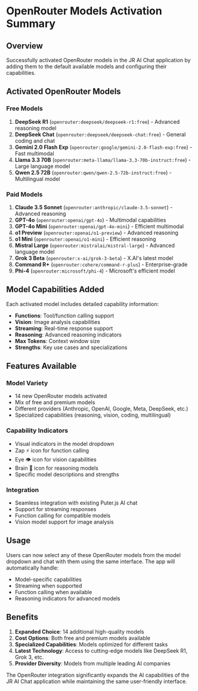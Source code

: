 # OpenRouter Models Activation Summary

## Overview
Successfully activated OpenRouter models in the JR AI Chat application by adding them to the default available models and configuring their capabilities.

## Activated OpenRouter Models

### Free Models
1. **DeepSeek R1** (`openrouter:deepseek/deepseek-r1:free`) - Advanced reasoning model
2. **DeepSeek Chat** (`openrouter:deepseek/deepseek-chat:free`) - General coding and chat
3. **Gemini 2.0 Flash Exp** (`openrouter:google/gemini-2.0-flash-exp:free`) - Fast multimodal
4. **Llama 3.3 70B** (`openrouter:meta-llama/llama-3.3-70b-instruct:free`) - Large language model
5. **Qwen 2.5 72B** (`openrouter:qwen/qwen-2.5-72b-instruct:free`) - Multilingual model

### Paid Models
1. **Claude 3.5 Sonnet** (`openrouter:anthropic/claude-3.5-sonnet`) - Advanced reasoning
2. **GPT-4o** (`openrouter:openai/gpt-4o`) - Multimodal capabilities
3. **GPT-4o Mini** (`openrouter:openai/gpt-4o-mini`) - Efficient multimodal
4. **o1 Preview** (`openrouter:openai/o1-preview`) - Advanced reasoning
5. **o1 Mini** (`openrouter:openai/o1-mini`) - Efficient reasoning
6. **Mistral Large** (`openrouter:mistralai/mistral-large`) - Advanced language model
7. **Grok 3 Beta** (`openrouter:x-ai/grok-3-beta`) - X.AI's latest model
8. **Command R+** (`openrouter:cohere/command-r-plus`) - Enterprise-grade
9. **Phi-4** (`openrouter:microsoft/phi-4`) - Microsoft's efficient model

## Model Capabilities Added

Each activated model includes detailed capability information:
- **Functions**: Tool/function calling support
- **Vision**: Image analysis capabilities
- **Streaming**: Real-time response support
- **Reasoning**: Advanced reasoning indicators
- **Max Tokens**: Context window size
- **Strengths**: Key use cases and specializations

## Features Available

### Model Variety
- 14 new OpenRouter models activated
- Mix of free and premium models
- Different providers (Anthropic, OpenAI, Google, Meta, DeepSeek, etc.)
- Specialized capabilities (reasoning, vision, coding, multilingual)

### Capability Indicators
- Visual indicators in the model dropdown
- Zap ⚡ icon for function calling
- Eye 👁 icon for vision capabilities
- Brain 🧠 icon for reasoning models
- Specific model descriptions and strengths

### Integration
- Seamless integration with existing Puter.js AI chat
- Support for streaming responses
- Function calling for compatible models
- Vision model support for image analysis

## Usage
Users can now select any of these OpenRouter models from the model dropdown and chat with them using the same interface. The app will automatically handle:
- Model-specific capabilities
- Streaming when supported
- Function calling when available
- Reasoning indicators for advanced models

## Benefits
1. **Expanded Choice**: 14 additional high-quality models
2. **Cost Options**: Both free and premium models available
3. **Specialized Capabilities**: Models optimized for different tasks
4. **Latest Technology**: Access to cutting-edge models like DeepSeek R1, Grok 3, etc.
5. **Provider Diversity**: Models from multiple leading AI companies

The OpenRouter integration significantly expands the AI capabilities of the JR AI Chat application while maintaining the same user-friendly interface.
